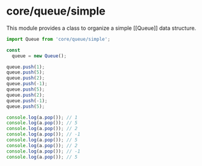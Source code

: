 # core/queue/simple

This module provides a class to organize a simple [[Queue]] data structure.

```js
import Queue from 'core/queue/simple';

const
  queue = new Queue();

queue.push(1);
queue.push(5);
queue.push(2);
queue.push(-1);
queue.push(5);
queue.push(2);
queue.push(-1);
queue.push(5);

console.log(a.pop()); // 1
console.log(a.pop()); // 5
console.log(a.pop()); // 2
console.log(a.pop()); // -1
console.log(a.pop()); // 5
console.log(a.pop()); // 2
console.log(a.pop()); // -1
console.log(a.pop()); // 5
```
